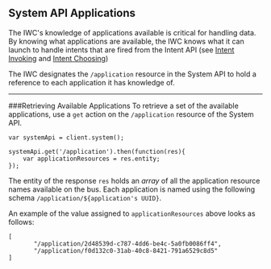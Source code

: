 ## System API Applications
The IWC's knowledge of applications available is critical for handling data. By knowing what applications are available,
the IWC knows what it can launch to handle intents that are fired from the Intent API (see
[Intent Invoking](../../intents/invoking.md) and [Intent Choosing](../../intents/choosing.md))

The IWC designates the `/application` resource in the System API to hold a reference to each application it has
knowledge of.

***

###Retrieving Available Applications
To retrieve a set of the available applications, use a `get` action on the `/application` resource of the System API.

```
var systemApi = client.system();

systemApi.get('/application').then(function(res){
    var applicationResources = res.entity;
});
```

The entity of the response `res` holds an *array* of all the application resource names available on the bus. Each
application is named using the following schema `/application/${application's UUID}`.

An example of the value assigned to `applicationResources` above looks as follows:

```
[
       "/application/2d48539d-c787-4dd6-be4c-5a0fb0086ff4",
       "/application/f0d132c0-31ab-40c8-8421-791a6529c8d5"
]
```